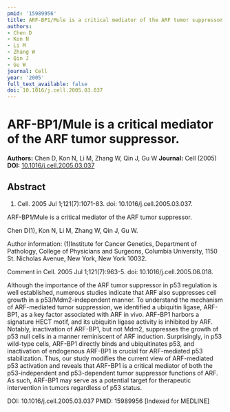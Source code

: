 ```yaml
---
pmid: '15989956'
title: ARF-BP1/Mule is a critical mediator of the ARF tumor suppressor.
authors:
- Chen D
- Kon N
- Li M
- Zhang W
- Qin J
- Gu W
journal: Cell
year: '2005'
full_text_available: false
doi: 10.1016/j.cell.2005.03.037
---
```


# ARF-BP1/Mule is a critical mediator of the ARF tumor suppressor.
**Authors:** Chen D, Kon N, Li M, Zhang W, Qin J, Gu W
**Journal:** Cell (2005)
**DOI:** [10.1016/j.cell.2005.03.037](https://doi.org/10.1016/j.cell.2005.03.037)

## Abstract

1. Cell. 2005 Jul 1;121(7):1071-83. doi: 10.1016/j.cell.2005.03.037.

ARF-BP1/Mule is a critical mediator of the ARF tumor suppressor.

Chen D(1), Kon N, Li M, Zhang W, Qin J, Gu W.

Author information:
(1)Institute for Cancer Genetics, Department of Pathology, College of Physicians 
and Surgeons, Columbia University, 1150 St. Nicholas Avenue, New York, New York 
10032.

Comment in
    Cell. 2005 Jul 1;121(7):963-5. doi: 10.1016/j.cell.2005.06.018.

Although the importance of the ARF tumor suppressor in p53 regulation is well 
established, numerous studies indicate that ARF also suppresses cell growth in a 
p53/Mdm2-independent manner. To understand the mechanism of ARF-mediated tumor 
suppression, we identified a ubiquitin ligase, ARF-BP1, as a key factor 
associated with ARF in vivo. ARF-BP1 harbors a signature HECT motif, and its 
ubiquitin ligase activity is inhibited by ARF. Notably, inactivation of ARF-BP1, 
but not Mdm2, suppresses the growth of p53 null cells in a manner reminiscent of 
ARF induction. Surprisingly, in p53 wild-type cells, ARF-BP1 directly binds and 
ubiquitinates p53, and inactivation of endogenous ARF-BP1 is crucial for 
ARF-mediated p53 stabilization. Thus, our study modifies the current view of 
ARF-mediated p53 activation and reveals that ARF-BP1 is a critical mediator of 
both the p53-independent and p53-dependent tumor suppressor functions of ARF. As 
such, ARF-BP1 may serve as a potential target for therapeutic intervention in 
tumors regardless of p53 status.

DOI: 10.1016/j.cell.2005.03.037
PMID: 15989956 [Indexed for MEDLINE]

